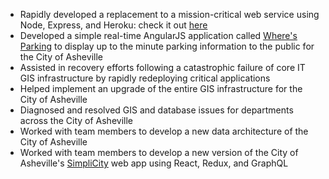 - Rapidly developed a replacement to a mission-critical web service using Node, Express, and Heroku: check it out [here](http://www.mapwnc.org/)
- Developed a simple real-time AngularJS application called [Where's Parking](http://www.ashevillenc.gov/departments/parking/find_parking.htm) to display up to the minute parking information to the public for the City of Asheville
- Assisted in recovery efforts following a catastrophic failure of core IT GIS infrastructure by rapidly redeploying critical applications
- Helped implement an  upgrade of the entire GIS infrastructure for the City of Asheville
- Diagnosed and resolved GIS and database issues for departments across the City of Asheville
- Worked with team members to develop a new data architecture of the City of Asheville
- Worked with team members to develop a new version of the City of Asheville's [SimpliCity](http://simplicity.ashevillenc.gov/#/search) web app using React, Redux, and GraphQL
